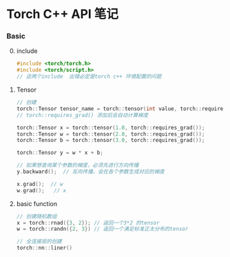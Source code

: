 # Torch C++ API 笔记

### Basic 

0. include

   ```c++
   #include <torch/torch.h>
   #include <torch/script.h>
   // 这两个include  出错必定是torch c++ 环境配置的问题
   ```

   

1. Tensor

   ```c++
   // 创建 
   torch::Tensor tensor_name = torch::tensor(int value, torch::requires_grad());
   // torch::requires_grad() 添加后会自动计算梯度
   
   torch::Tensor x = torch::tensor(1.0, torch::requires_grad());
   torch::Tensor w = torch::tensor(2.0, torch::requires_grad());
   torch::Tensor b = torch::tensor(3.0, torch::requires_grad());
   
   torch::Tensor y = w * x + b;
   
   // 如果想查询某个参数的梯度，必须先进行方向传播
   y.backward();  // 反向传播，会在各个参数生成对应的梯度
   
   x.grad();  // w 
   w.grad();   // x
   ```

2. basic function

   ```c++
   // 创建随机数组
   x = torch::rnad({3, 2}); // 返回一个3*2 的tensor
   w = torch::randn({2, 3}) // 返回一个满足标准正太分布的tensor
   
   // 全连接层的创建
   torch::nn::liner()
   ```

   